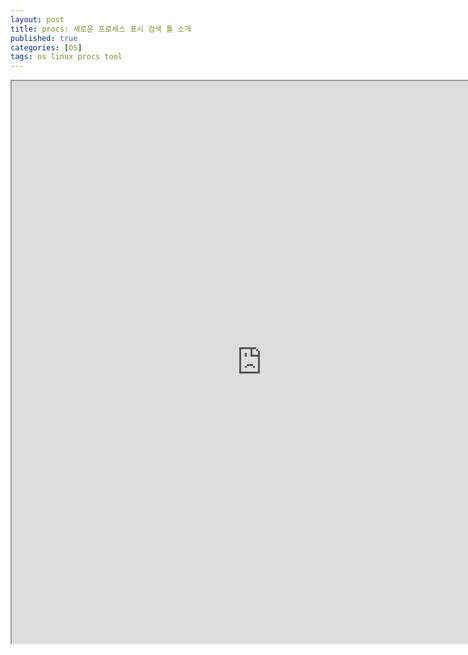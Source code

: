 ```yaml
---
layout: post
title: procs: 새로운 프로세스 표시 검색 툴 소개
published: true
categories: [OS]
tags: os linux procs tool
---
```

<iframe width="800" height="900" src="https://docs.google.com/document/d/e/2PACX-1vTYCxRz6odu4eYeMTVkYMLU-L49GdJ7x16nLtk6RXYoxx_8CGhMQ-jKSG3JmxwiIsHagCux0tI4Qghb/pub?embedded=true"></iframe>  
    
